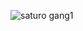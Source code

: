 

![saturo gang1](https://github.com/user-attachments/assets/d721c963-df82-4214-aa49-0cbcf46b454f)

